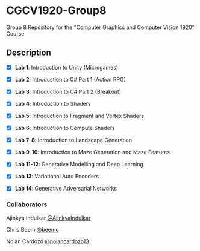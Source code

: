 # CGCV1920-Group8
Group 8 Repository for the "Computer Graphics and Computer Vision 1920" Course

## Description

- [x] **Lab 1**: Introduction to Unity (Microgames)

- [x] **Lab 2**: Introduction to C# Part 1 (Action RPG)

- [x] **Lab 3**: Introduction to C# Part 2 (Breakout)

- [x] **Lab 4**: Introduction to Shaders

- [x] **Lab 5**: Introduction to Fragment and Vertex Shaders

- [x] **Lab 6**: Introduction to Compute Shaders

- [x] **Lab 7-8**: Introduction to Landscape Generation

- [x] **Lab 9-10**: Introduction to Maze Generation and Maze Features

- [x] **Lab 11-12**: Generative Modelling and Deep Learning

- [x] **Lab 13**: Variational Auto Encoders

- [x] **Lab 14**: Generative Adversarial Networks

### Collaborators
Ajinkya Indulkar [@AjinkyaIndulkar](https://github.com/AjinkyaIndulkar)

Chris Beem [@beemc](https://github.com/beemc)

Nolan Cardozo [@nolancardozo13](https://github.com/nolancardozo13)
